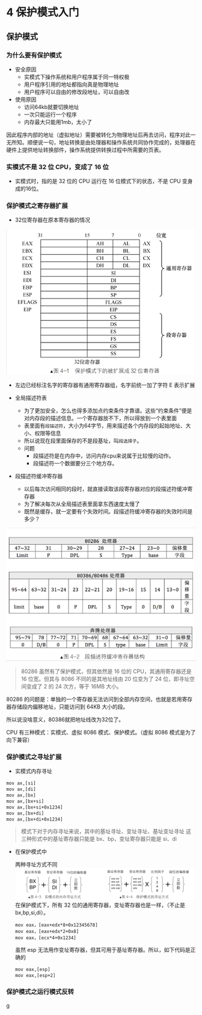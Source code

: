 # 4 保护模式入门
## 保护模式
### 为什么要有保护模式
- 安全原因
    - 实模式下操作系统和用户程序属于同一特权极
    - 用户程序引用的地址都指向真是物理地址
    - 用户程序可以自由的修改段地址，可以自由改
- 使用原因
    -  访问64kb就要切换地址
    - 一次只能运行一个程序
    - 内存最大只能用1mb，太小了

因此程序内部的地址（虚拟地址）需要被转化为物理地址后再去访问，程序对此一无所知。顺便说一句，地址转换是由处理器和操作系统共同协作完成的，处理器在硬件上提供地址转换部件，操作系统提供转换过程中所需要的页表。

### 实模式不是 32 位 CPU，变成了 16 位

- 实模式时，指的是 32 位的 CPU 运行在 16 位模式下的状态，不是 CPU 变身成的16位。

### 保护模式之寄存器扩展

- 32位寄存器在原本寄存器的情况

![保护模式下的被扩展成32位寄存器](../poto/4/4-132位寄存器.png)

- 左边已经标注名字的寄存器有通用寄存器组，名字前统一加了字符 E 表示扩展

- 全局描述符表
    - 为了更加安全，怎么也得多添加点约束条件才靠谱。这些“约束条件”便是对内存段的描述信息。一个寄存器放不下，所以得放到一个表里面
    - 表里面有`段描述符`，大小为64字节，用来描述各个内存段的起始地址、大小、权限等信息
    - 所以说现在段里面保存的不是段基址，叫`段选择子`。
    - 问题
        - 段描述符是在内存中，访问内存cpu来说属于比较慢的动作。
        - 段描述符一个数据要分三个地方存。
- 段描述符缓冲寄存器
    - 以后每次访问相同的段时，就直接读取该段寄存器对应的段描述符缓冲寄存器
    - 为了解决每次从全局描述表里面拿东西速度太慢了
    - 既然是缓存，就一定要有个失效时间。段描述符缓冲寄存器的失效时间是多少？

![段描述符缓冲寄存器结构](../poto/4/4-2-段描述符缓冲结构.png)

>80286 虽然有了保护模式，但其依然是 16 位的 CPU，其通用寄存器还是 16 位宽。但其与 8086 不同的是其地址线由 20 位变为了 24 位，即寻址空间变成了 2 的 24 次方，等于 16MB 大小。

80286 的问题是：单独的一个寄存器无法访问到全部内存空间，也就是若用寄存器存储段内偏移地址，只能访问到 64KB 大小的段。

所以说没啥意义，80386就把地址线改为32位了。

CPU 有三种模式：实模式、虚拟 8086 模式、保护模式。（虚拟 8086 模式是为了向下兼容）


### 保护模式之寻址扩展
- 实模式内存寻址
``` assembly
mov ax,[si] 
mov ax,[di] 
mov ax,[bx] 
mov ax,[bx+si] 
mov ax,[bx+si+0x1234] 
mov ax,[bx+di] 
mov ax,[bx+di+0x1234]
```
>模式下对于内存寻址来说，其中的基址寻址、变址寻址、基址变址寻址
这三种形式中的基址寄存器只能是 bx、bp，变址寄存器只能是 si、di



- 在保护模式中
    
    两种寻址方式不同
    ![alt text](../poto/4/4-3.png)
    在保护模式下，所有 32 位的通用寄存器，变址寄存器也是一样，（不止是bx,bp,si,di）。
    ``` assembly
    mov eax，[eax+edx*8+0x12345678] 
    mov eax，[eax+edx*2+0x8] 
    mov eax，[ecx*4+0x1234] 
    ```
    虽然 esp 无法用作变址寄存器，但其可用于基址寄存器。所以，如下代码是正确的
    ```
    mov eax,[esp]
    mov eax,[esp+2]
    ```
### 保护模式之运行模式反转

g







